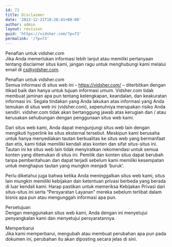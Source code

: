 ```yaml
---
id: 73
title: Disclaimer
date: '2022-12-21T10:28:41+00:00'
author: admin
layout: revision
guid: 'https://vidsher.com/?p=73'
permalink: '/?p=73'
---
```


Penafian untuk vidsher.com  
Jika Anda memerlukan informasi lebih lanjut atau memiliki pertanyaan tentang disclaimer situs kami, jangan ragu untuk menghubungi kami melalui email di cs@vidsher.com.

Penafian untuk vidsher.com  
Semua informasi di situs web ini – https://vidsher.com/ – diterbitkan dengan itikad baik dan hanya untuk tujuan informasi umum. Vidsher.com tidak membuat jaminan apa pun tentang kelengkapan, keandalan, dan keakuratan informasi ini. Segala tindakan yang Anda lakukan atas informasi yang Anda temukan di situs web ini (vidsher.com), sepenuhnya merupakan risiko Anda sendiri. vidsher.com tidak akan bertanggung jawab atas kerugian dan / atau kerusakan sehubungan dengan penggunaan situs web kami.

Dari situs web kami, Anda dapat mengunjungi situs web lain dengan mengikuti hyperlink ke situs eksternal tersebut. Meskipun kami berusaha untuk hanya menyediakan tautan berkualitas ke situs web yang bermanfaat dan etis, kami tidak memiliki kendali atas konten dan sifat situs-situs ini. Tautan ini ke situs web lain tidak menyiratkan rekomendasi untuk semua konten yang ditemukan di situs ini. Pemilik dan konten situs dapat berubah tanpa pemberitahuan dan dapat terjadi sebelum kami memiliki kesempatan untuk menghapus tautan yang mungkin menjadi ‘buruk’.

Perlu diketahui juga bahwa ketika Anda meninggalkan situs web kami, situs lain mungkin memiliki kebijakan dan ketentuan privasi berbeda yang berada di luar kendali kami. Harap pastikan untuk memeriksa Kebijakan Privasi dari situs-situs ini serta “Persyaratan Layanan” mereka sebelum terlibat dalam bisnis apa pun atau mengunggah informasi apa pun.

Persetujuan  
Dengan menggunakan situs web kami, Anda dengan ini menyetujui penyangkalan kami dan menyetujui persyaratannya.

Memperbarui  
Jika kami memperbarui, mengubah atau membuat perubahan apa pun pada dokumen ini, perubahan itu akan diposting secara jelas di sini.